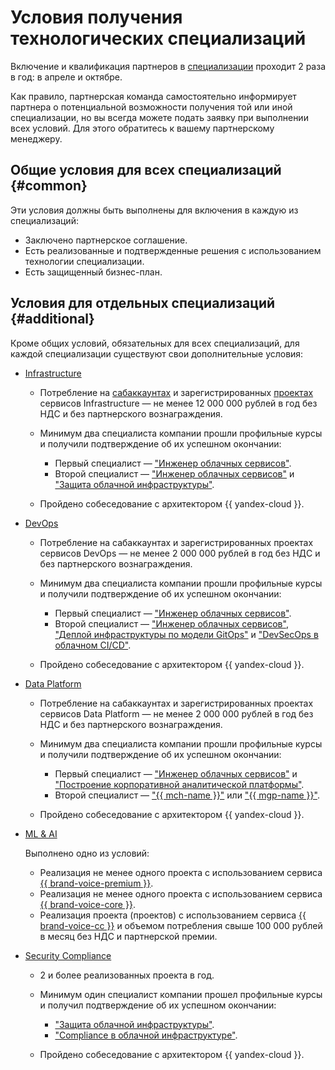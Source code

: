 # Условия получения технологических специализаций

Включение и квалификация партнеров в [специализации](./index.md) проходит 2 раза в год: в апреле и октябре.

Как правило, партнерская команда самостоятельно информирует партнера о потенциальной возможности получения той или иной специализации, но вы всегда можете подать заявку при выполнении всех условий. Для этого обратитесь к вашему партнерскому менеджеру.

## Общие условия для всех специализаций {#common}

Эти условия должны быть выполнены для включения в каждую из специализаций:

* Заключено партнерское соглашение.
* Есть реализованные и подтвержденные решения с использованием технологии специализации.
* Есть защищенный бизнес-план.

## Условия для отдельных специализаций {#additional}

Кроме общих условий, обязательных для всех специализаций, для каждой специализации существуют свои дополнительные условия:

* [Infrastructure](./index.md#infra-spec)

  * Потребление на [сабаккаунтах](../terms.md#sub-account) и зарегистрированных [проектах](../program/var-tools.md#project-reg) сервисов Infrastructure — не менее 12 000 000 рублей в год без НДС и без партнерского вознаграждения.
  * Минимум два специалиста компании прошли профильные курсы и получили подтверждение об их успешном окончании:
    * Первый специалист — ["Инженер облачных сервисов"](https://practicum.yandex.ru/ycloud/).
    * Второй специалист — ["Инженер облачных сервисов"](https://practicum.yandex.ru/ycloud/) и ["Защита облачной инфраструктуры"](https://yandex.cloud/ru/training/infrastructure-protection).

  * Пройдено собеседование с архитектором {{ yandex-cloud }}.

* [DevOps](./index.md#devops-spec)

  * Потребление на сабаккаунтах и зарегистрированных проектах сервисов DevOps — не менее 2 000 000 рублей в год без НДС и без партнерского вознаграждения.
  * Минимум два специалиста компании прошли профильные курсы и получили подтверждение об их успешном окончании:
    * Первый специалист — ["Инженер облачных сервисов"](https://practicum.yandex.ru/ycloud/).
    * Второй специалист — ["Инженер облачных сервисов"](https://practicum.yandex.ru/ycloud/), ["Деплой инфраструктуры по модели GitOps"](https://yandex.cloud/ru/training/deploy) и ["DevSecOps в облачном CI/CD"](https://yandex.cloud/ru/training/devsecops).

  * Пройдено собеседование с архитектором {{ yandex-cloud }}.

* [Data Platform](./index.md#platform-spec)

  * Потребление на сабаккаунтах и зарегистрированных проектах сервисов Data Platform — не менее 2 000 000 рублей в год без НДС и без партнерского вознаграждения.
  * Минимум два специалиста компании прошли профильные курсы и получили подтверждение об их успешном окончании:
    * Первый специалист — ["Инженер облачных сервисов"](https://practicum.yandex.ru/ycloud/) и ["Построение корпоративной аналитической платформы"](https://yandex.cloud/ru/training/corpplatform).
    * Второй специалист — ["{{ mch-name }}"](https://yandex.cloud/ru/training/clickhouse) или ["{{ mgp-name }}"](https://yandex.cloud/ru/training/greenplum).

  * Пройдено собеседование с архитектором {{ yandex-cloud }}.

* [ML & AI](./index.md#ml-spec)

  Выполнено одно из условий:

  * Реализация не менее одного проекта с использованием сервиса [{{ brand-voice-premium }}](../../speechkit/tts/brand-voice/index.md#premium).
  * Реализация не менее одного проекта с использованием сервиса [{{ brand-voice-core }}](../../speechkit/tts/brand-voice/index.md#ss).
  * Реализация проекта (проектов) с использованием сервиса [{{ brand-voice-cc }}](../../speechkit/tts/brand-voice/index.md#cc) и объемом потребления свыше 100 000 рублей в месяц без НДС и партнерской премии.

* [Security Compliance](./index.md#secom-spec)

  * 2 и более реализованных проекта в год.
  * Минимум один специалист компании прошел профильные курсы и получил подтверждение об их успешном окончании:
    * ["Защита облачной инфраструктуры"](https://yandex.cloud/ru/training/infrastructure-protection).
    * ["Compliance в облачной инфраструктуре"](https://yandex.cloud/ru/training/compliance).

  * Пройдено собеседование с архитектором {{ yandex-cloud }}.

